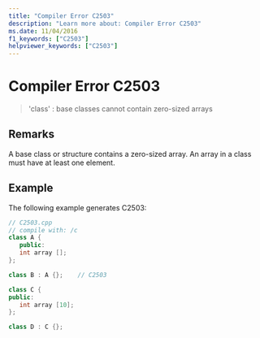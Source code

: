 ```yaml
---
title: "Compiler Error C2503"
description: "Learn more about: Compiler Error C2503"
ms.date: 11/04/2016
f1_keywords: ["C2503"]
helpviewer_keywords: ["C2503"]
---
```

# Compiler Error C2503

> 'class' : base classes cannot contain zero-sized arrays

## Remarks

A base class or structure contains a zero-sized array. An array in a class must have at least one element.

## Example

The following example generates C2503:

```cpp
// C2503.cpp
// compile with: /c
class A {
   public:
   int array [];
};

class B : A {};    // C2503

class C {
public:
   int array [10];
};

class D : C {};
```
